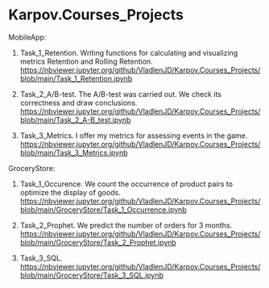 # Karpov.Courses_Projects

MobileApp:

1. Task_1_Retention. 
Writing functions for calculating and visualizing metrics Retention and Rolling Retention.
https://nbviewer.jupyter.org/github/VladlenJD/Karpov.Courses_Projects/blob/main/Task_1_Retention.ipynb

2. Task_2_A/B-test. 
The A/B-test was carried out. We check its correctness and draw conclusions.
https://nbviewer.jupyter.org/github/VladlenJD/Karpov.Courses_Projects/blob/main/Task_2_A-B_test.ipynb

3. Task_3_Metrics. 
I offer my metrics for assessing events in the game.
https://nbviewer.jupyter.org/github/VladlenJD/Karpov.Courses_Projects/blob/main/Task_3_Metrics.ipynb


GroceryStore:

1. Task_1_Occurence. 
We count the occurrence of product pairs to optimize the display of goods.
https://nbviewer.jupyter.org/github/VladlenJD/Karpov.Courses_Projects/blob/main/GroceryStore/Task_1_Occurrence.ipynb

2. Task_2_Prophet. 
We predict the number of orders for 3 months.
https://nbviewer.jupyter.org/github/VladlenJD/Karpov.Courses_Projects/blob/main/GroceryStore/Task_2_Prophet.ipynb

3. Task_3_SQL. 
https://nbviewer.jupyter.org/github/VladlenJD/Karpov.Courses_Projects/blob/main/GroceryStore/Task_3_SQL.ipynb
